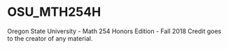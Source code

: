 # OSU_MTH254H
Oregon State University - Math 254 Honors Edition - Fall 2018 Credit goes to the creator of any material.
